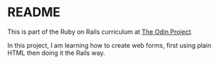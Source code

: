 # README

This is part of the Ruby on Rails curriculum at [The Odin Project](http://www.theodinproject.com/).

In this project, I am learning how to create web forms, first using plain HTML then doing it the Rails way.